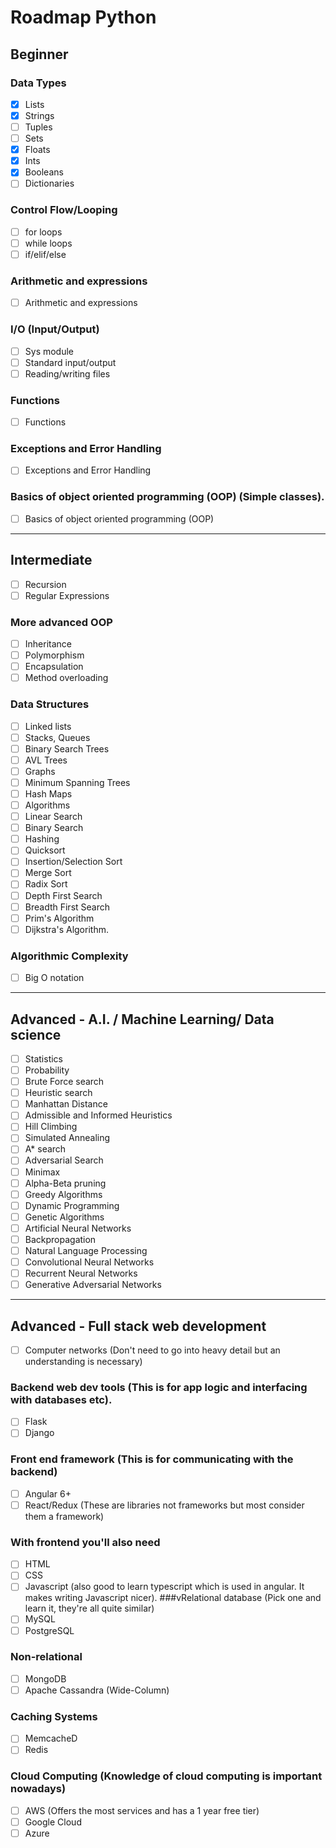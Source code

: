 # Roadmap Python
## Beginner
### Data Types
- [x] Lists
- [x] Strings
- [ ] Tuples
- [ ] Sets
- [x] Floats
- [x] Ints
- [x] Booleans
- [ ] Dictionaries
### Control Flow/Looping
- [ ] for loops
- [ ] while loops
- [ ] if/elif/else
### Arithmetic and expressions
- [ ] Arithmetic and expressions
### I/O (Input/Output)
- [ ] Sys module
- [ ] Standard input/output
- [ ] Reading/writing files
### Functions
- [ ] Functions
### Exceptions and Error Handling
- [ ] Exceptions and Error Handling
### Basics of object oriented programming (OOP) (Simple classes).
- [ ] Basics of object oriented programming (OOP)
  
___________________________________________________________________
  
## Intermediate
- [ ] Recursion
- [ ] Regular Expressions
### More advanced OOP
- [ ] Inheritance
- [ ] Polymorphism
- [ ] Encapsulation
- [ ] Method overloading
### Data Structures
- [ ] Linked lists
- [ ] Stacks, Queues
- [ ] Binary Search Trees
- [ ] AVL Trees
- [ ] Graphs
- [ ] Minimum Spanning Trees
- [ ] Hash Maps
- [ ] Algorithms
- [ ] Linear Search
- [ ] Binary Search
- [ ] Hashing
- [ ] Quicksort
- [ ] Insertion/Selection Sort
- [ ] Merge Sort
- [ ] Radix Sort
- [ ] Depth First Search
- [ ] Breadth First Search
- [ ] Prim's Algorithm
- [ ] Dijkstra's Algorithm.
### Algorithmic Complexity
- [ ] Big O notation

_______________________________________________________________

## Advanced - A.I. / Machine Learning/ Data science

- [ ] Statistics
- [ ] Probability
- [ ] Brute Force search
- [ ] Heuristic search
- [ ] Manhattan Distance
- [ ] Admissible and Informed Heuristics
- [ ] Hill Climbing
- [ ] Simulated Annealing
- [ ] A* search
- [ ] Adversarial Search
- [ ] Minimax
- [ ] Alpha-Beta pruning
- [ ] Greedy Algorithms
- [ ] Dynamic Programming
- [ ] Genetic Algorithms
- [ ] Artificial Neural Networks
- [ ] Backpropagation
- [ ] Natural Language Processing
- [ ] Convolutional Neural Networks
- [ ] Recurrent Neural Networks
- [ ] Generative Adversarial Networks

______________________________________________________________

## Advanced - Full stack web development

- [ ] Computer networks (Don't need to go into heavy detail but an understanding is necessary)
### Backend web dev tools (This is for app logic and interfacing with databases etc).
- [ ] Flask
- [ ] Django
### Front end framework (This is for communicating with the backend)
- [ ] Angular 6+
- [ ] React/Redux (These are libraries not frameworks but most consider them a framework)
### With frontend you'll also need
- [ ] HTML
- [ ] CSS
- [ ] Javascript (also good to learn typescript which is used in angular. It makes writing Javascript nicer).
###vRelational database (Pick one and learn it, they're all quite similar)
- [ ] MySQL
- [ ] PostgreSQL
### Non-relational
- [ ] MongoDB
- [ ] Apache Cassandra (Wide-Column)
### Caching Systems
- [ ] MemcacheD
- [ ] Redis
### Cloud Computing (Knowledge of cloud computing is important nowadays)
- [ ] AWS (Offers the most services and has a 1 year free tier)
- [ ] Google Cloud
- [ ] Azure
